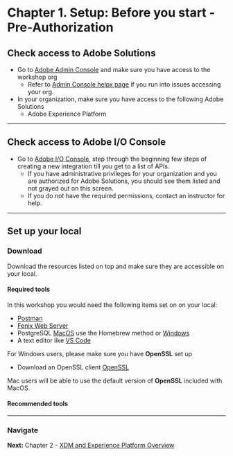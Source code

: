 # Chapter 1. Setup: Before you start - Pre-Authorization

## Check access to Adobe Solutions

- Go to [Adobe Admin Console](https://adminconsole.adobe.com) and make sure you have access to the workshop org
  - Refer to [Admin Console helpx page](https://helpx.adobe.com/enterprise/using/admin-console.html) if you run into issues accessing your org.
- In your organization, make sure you have access to the following Adobe Solutions
  - Adobe Experience Platform

---

## Check access to Adobe I/O Console

- Go to [Adobe I/O Console](https://console.adobe.io/), step through the beginning few steps of creating a new integration till you get to a list of APIs.
  - If you have administrative privileges for your organization and you are authorized for Adobe Solutions, you should see them listed and not grayed out on this screen.
  - If you do not have the required permissions, contact an instructor for help.

---

## Set up your local

### Download

Download the resources listed on top and make sure they are accessible on your local.

#### Required tools

In this workshop you would need the following items set on on your local:

- [Postman](https://www.getpostman.com/apps)
- [Fenix Web Server](http://fenixwebserver.com/)
- PostgreSQL [MacOS](https://www.postgresql.org/download/macosx/) use the Homebrew method or [Windows](https://www.postgresql.org/download/windows/)
- A text editor like [VS Code](https://code.visualstudio.com/download)

For Windows users, please make sure you have **OpenSSL** set up

- Download an OpenSSL client [OpenSSL](https://bintray.com/vszakats/generic/download_file?file_path=openssl-1.1.1-win64-mingw.zip)

Mac users will be able to use the default version of **OpenSSL** included with MacOS.

#### Recommended tools

---

### Navigate

**Next:** Chapter 2 - [XDM and Experience Platform Overview](chapter-2.md)
